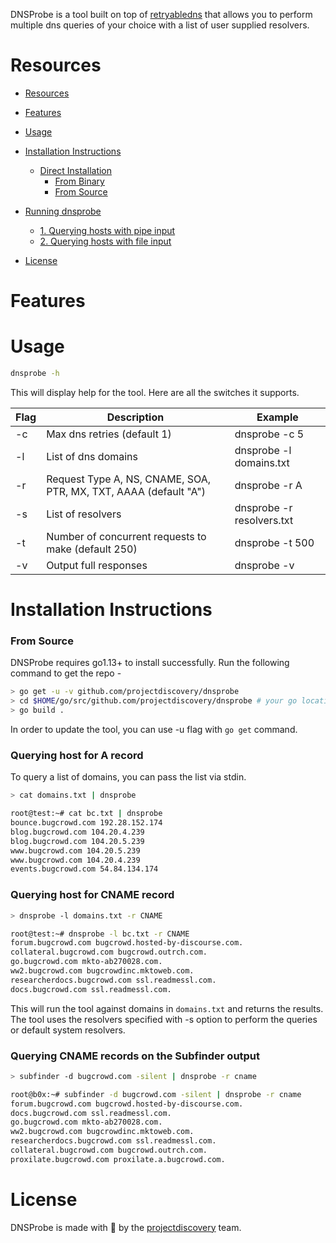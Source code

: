 DNSProbe is a tool built on top of [retryabledns](https://github.com/projectdiscovery/retryabledns) that allows you to perform multiple dns queries of your choice with a list of user supplied resolvers.

# Resources
- [Resources](#resources)
- [Features](#features)
- [Usage](#usage)
- [Installation Instructions](#installation-instructions)
  - [Direct Installation](#direct-installation)
    - [From Binary](#from-binary)
    - [From Source](#from-source)
- [Running dnsprobe](#running-dnsprobe)
    - [1. Querying hosts with pipe input](#querying-host-for-A-record)
    - [2. Querying hosts with file input](#querying-host-for-CNAME-record)

- [License](#license)

# Features


# Usage

```bash
dnsprobe -h
```
This will display help for the tool. Here are all the switches it supports.

| Flag           | Description                                                        | Example                   |
|----------------|--------------------------------------------------------------------|---------------------------|
| -c             | Max dns retries (default 1)                                        | dnsprobe -c 5             |
| -l             | List of dns domains                                                | dnsprobe -l domains.txt   |
| -r             | Request Type A, NS, CNAME, SOA, PTR, MX, TXT, AAAA (default "A")   | dnsprobe -r A             |
| -s             | List of resolvers                                                  | dnsprobe -r resolvers.txt |
| -t             | Number of concurrent requests to make (default 250)                | dnsprobe -t 500           |
| -v             | Output full responses                                              | dnsprobe -v               |

# Installation Instructions
### From Source

DNSProbe requires go1.13+ to install successfully. Run the following command to get the repo - 

```bash
> go get -u -v github.com/projectdiscovery/dnsprobe
> cd $HOME/go/src/github.com/projectdiscovery/dnsprobe # your go location
> go build .
```

In order to update the tool, you can use -u flag with `go get` command.

### Querying host for A record

To query a list of domains, you can pass the list via stdin.

```bash
> cat domains.txt | dnsprobe

root@test:~# cat bc.txt | dnsprobe
bounce.bugcrowd.com 192.28.152.174
blog.bugcrowd.com 104.20.4.239
blog.bugcrowd.com 104.20.5.239
www.bugcrowd.com 104.20.5.239
www.bugcrowd.com 104.20.4.239
events.bugcrowd.com 54.84.134.174
```

### Querying host for CNAME record

```bash
> dnsprobe -l domains.txt -r CNAME

root@test:~# dnsprobe -l bc.txt -r CNAME
forum.bugcrowd.com bugcrowd.hosted-by-discourse.com.
collateral.bugcrowd.com bugcrowd.outrch.com.
go.bugcrowd.com mkto-ab270028.com.
ww2.bugcrowd.com bugcrowdinc.mktoweb.com.
researcherdocs.bugcrowd.com ssl.readmessl.com.
docs.bugcrowd.com ssl.readmessl.com.
```

This will run the tool against domains in `domains.txt` and returns the results. The tool uses the resolvers specified with -s option to perform the queries or default system resolvers.

### Querying CNAME records on the Subfinder output

```bash 
> subfinder -d bugcrowd.com -silent | dnsprobe -r cname

root@b0x:~# subfinder -d bugcrowd.com -silent | dnsprobe -r cname
forum.bugcrowd.com bugcrowd.hosted-by-discourse.com.
docs.bugcrowd.com ssl.readmessl.com.
go.bugcrowd.com mkto-ab270028.com.
ww2.bugcrowd.com bugcrowdinc.mktoweb.com.
researcherdocs.bugcrowd.com ssl.readmessl.com.
collateral.bugcrowd.com bugcrowd.outrch.com.
proxilate.bugcrowd.com proxilate.a.bugcrowd.com.
```

# License

DNSProbe is made with 🖤 by the [projectdiscovery](https://projectdiscovery.io) team.
